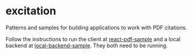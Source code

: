 # excitation

Patterns and samples for building applications to work with PDF citations.

Follow the instructions to run the client at [react-pdf-sample](./react-pdf-sample/) and a local backend at [local-backend-sample](./local-backend-sample/). They both need to be running.
